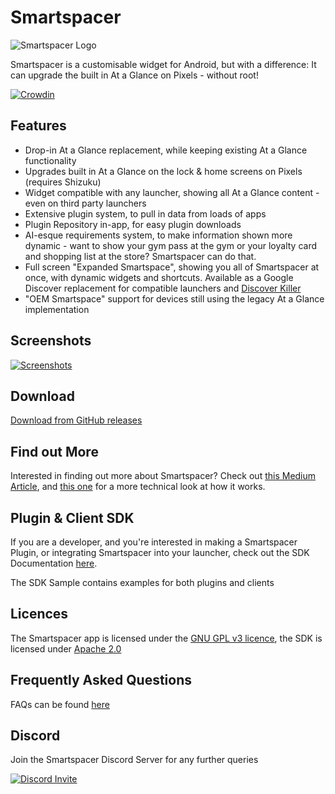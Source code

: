 # Smartspacer

![Smartspacer Logo](https://i.imgur.com/CfHF7Dkl.png)

Smartspacer is a customisable widget for Android, but with a difference: It can upgrade the built in At a Glance on Pixels - without root!

[![Crowdin](https://badges.crowdin.net/smartspacer/localized.svg)](https://crowdin.com/project/smartspacer)

## Features

- Drop-in At a Glance replacement, while keeping existing At a Glance functionality
- Upgrades built in At a Glance on the lock & home screens on Pixels (requires Shizuku)
- Widget compatible with any launcher, showing all At a Glance content - even on third party launchers
- Extensive plugin system, to pull in data from loads of apps
- Plugin Repository in-app, for easy plugin downloads
- AI-esque requirements system, to make information shown more dynamic - want to show your gym pass at the gym or your loyalty card and shopping list at the store? Smartspacer can do that.
- Full screen "Expanded Smartspace", showing you all of Smartspacer at once, with dynamic widgets and shortcuts. Available as a Google Discover replacement for compatible launchers and [Discover Killer](https://github.com/KieronQuinn/DiscoverKiller)
- "OEM Smartspace" support for devices still using the legacy At a Glance implementation

## Screenshots

[![Screenshots](https://i.imgur.com/pqT1Vufl.png)](https://i.imgur.com/pqT1Vuf.png)

## Download

[Download from GitHub releases](https://github.com/KieronQuinn/Smartspacer/releases)

## Find out More

Interested in finding out more about Smartspacer? Check out [this Medium Article](https://medium.com/p/38ccff1e3255), and [this one](https://medium.com/p/554f23a96261/) for a more technical look at how it works.

## Plugin & Client SDK

If you are a developer, and you're interested in making a Smartspacer Plugin, or integrating Smartspacer into your launcher, check out the SDK Documentation [here](https://github.com/KieronQuinn/Smartspacer/wiki/3.-SDK:-Creating-a-Target).

The SDK Sample contains examples for both plugins and clients

## Licences 

The Smartspacer app is licensed under the [GNU GPL v3 licence](https://github.com/KieronQuinn/Smartspacer/blob/main/LICENSE), the SDK is licensed under [Apache 2.0](https://github.com/KieronQuinn/Smartspacer/blob/main/sdk-core/LICENSE)

## Frequently Asked Questions

FAQs can be found [here](https://github.com/KieronQuinn/Smartspacer/blob/main/FAQ.md)

## Discord

Join the Smartspacer Discord Server for any further queries

[![Discord Invite](https://i.imgur.com/c1q3vLH.png)](https://discord.gg/CfbCFeuSZJ)

